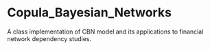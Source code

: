 # Copula_Bayesian_Networks
A class implementation of CBN model and its applications to financial network dependency studies.
